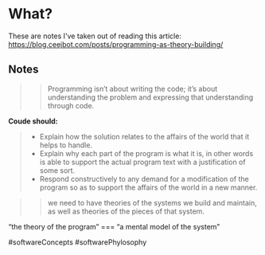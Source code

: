 # What?
These are notes I've taken out of reading this article:
https://blog.ceejbot.com/posts/programming-as-theory-building/

## Notes
>> Programming isn’t about writing the code; it’s about understanding the problem and expressing that understanding through code.

**Coude should:**
> - Explain how the solution relates to the affairs of the world that it helps to handle.
> - Explain why each part of the program is what it is, in other words is able to support the actual program text with a justification of some sort.
> - Respond constructively to any demand for a modification of the program so as to support the affairs of the world in a new manner.

>> we need to have theories of the systems we build and maintain, as well as theories of the pieces of that system.


“the theory of the program” === “a mental model of the system”


#softwareConcepts #softwarePhylosophy